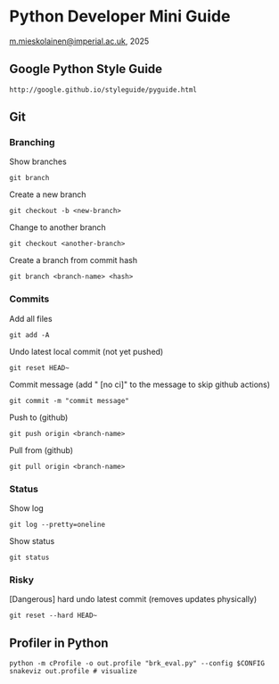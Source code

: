 # Python Developer Mini Guide
m.mieskolainen@imperial.ac.uk, 2025


## Google Python Style Guide
```
http://google.github.io/styleguide/pyguide.html
```

## Git


### Branching

Show branches
```
git branch
```

Create a new branch
```
git checkout -b <new-branch>
```

Change to another branch
```
git checkout <another-branch>
```

Create a branch from commit hash
```
git branch <branch-name> <hash>
```

### Commits

Add all files
```
git add -A
```

Undo latest local commit (not yet pushed)
```
git reset HEAD~
```

Commit message (add " [no ci]" to the message to skip github actions)
```
git commit -m "commit message"
```

Push to (github)
```
git push origin <branch-name>
```

Pull from (github)
```
git pull origin <branch-name>
```

### Status

Show log
```
git log --pretty=oneline
```

Show status
```
git status
```

### Risky

[Dangerous] hard undo latest commit (removes updates physically)
```
git reset --hard HEAD~
```


## Profiler in Python
```
python -m cProfile -o out.profile "brk_eval.py" --config $CONFIG
snakeviz out.profile # visualize
```

